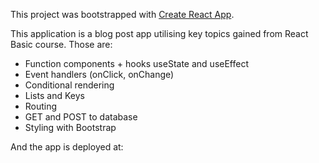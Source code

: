 This project was bootstrapped with [Create React App](https://github.com/facebook/create-react-app).

This application is a blog post app utilising key topics gained from React Basic course. Those are: 

- Function components + hooks useState and useEffect
- Event handlers (onClick, onChange)
- Conditional rendering
- Lists and Keys 
- Routing
- GET and POST to database
- Styling with Bootstrap

And the app is deployed at:

